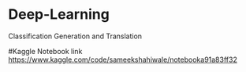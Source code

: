 # Deep-Learning
Classification Generation and Translation

#Kaggle Notebook link
https://www.kaggle.com/code/sameekshahiwale/notebooka91a83ff32
